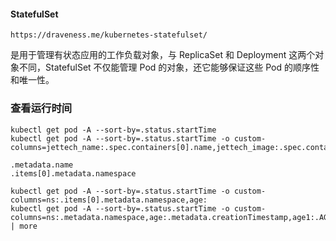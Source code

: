 

#### StatefulSet

    https://draveness.me/kubernetes-statefulset/

是用于管理有状态应用的工作负载对象，与 ReplicaSet 和 Deployment 这两个对象不同，StatefulSet 不仅能管理 Pod 的对象，还它能够保证这些 Pod 的顺序性和唯一性。


### 查看运行时间

    kubectl get pod -A --sort-by=.status.startTime
    kubectl get pod -A --sort-by=.status.startTime -o custom-columns=jettech_name:.spec.containers[0].name,jettech_image:.spec.containers[0].image

    .metadata.name
    .items[0].metadata.namespace
    
    kubectl get pod -A --sort-by=.status.startTime -o custom-columns=ns:.items[0].metadata.namespace,age:
    kubectl get pod -A --sort-by=.status.startTime -o custom-columns=ns:.metadata.namespace,age:.metadata.creationTimestamp,age1:.AGE | more
    